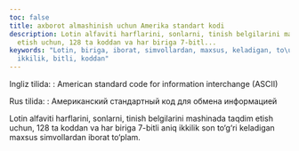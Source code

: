 ```yaml
---
toc: false
title: axborot almashinish uchun Amerika standart kodi
description: Lotin alfaviti harflarini, sonlarni, tinish belgilarini mashinada taqdim
  etish uchun, 128 ta koddan va har biriga 7-bitl...
keywords: "Lotin, biriga, iborat, simvollardan, maxsus, keladigan, to\u2018g\u2018ri,
  ikkilik, bitli, koddan"
---
```


Ingliz tilida:
:   American standard code for information interchange (ASCII)

Rus tilida:
:   Американский стандартный код для обмена информацией

Lotin alfaviti harflarini, sonlarni, tinish belgilarini mashinada taqdim etish uchun, 128 ta koddan va har biriga 7-bitli aniq ikkilik son to‘g‘ri keladigan maxsus simvollardan iborat to‘plam.